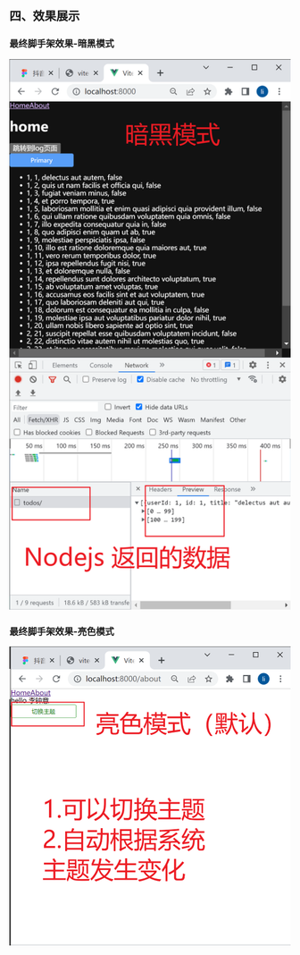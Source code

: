 ## 四、效果展示

### **最终脚手架效果-暗黑模式**

![](assets/13-dark-theme.png)

### **最终脚手架效果-亮色模式**

![](assets/14-light-theme.png)


